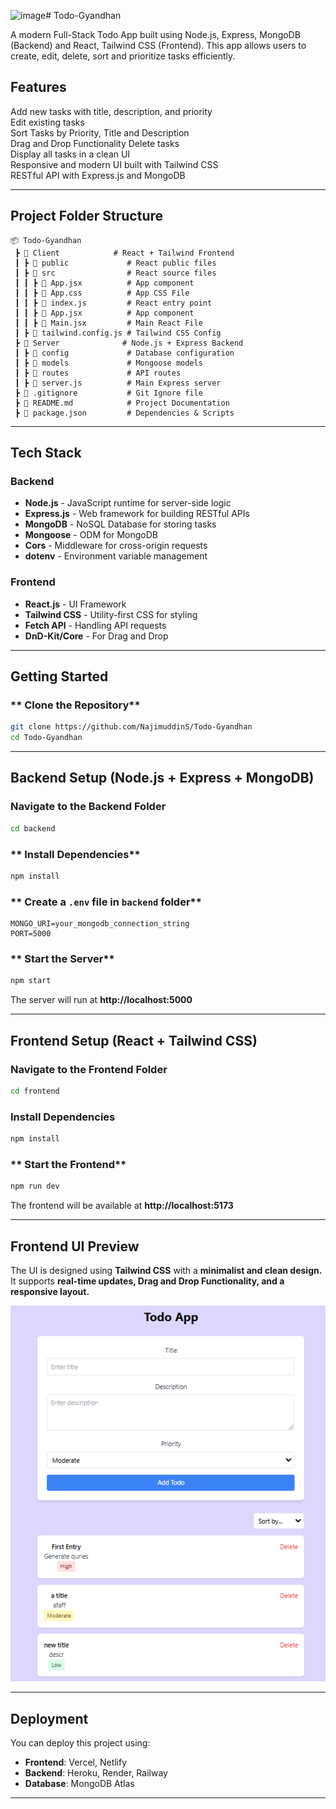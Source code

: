 ![image](https://github.com/user-attachments/assets/70466a67-63a9-43f5-8cd7-5e6f4e9e729c)# Todo-Gyandhan

A modern Full-Stack Todo App built using Node.js, Express, MongoDB (Backend) and React, Tailwind CSS (Frontend). This app allows users to create, edit, delete, sort and prioritize tasks efficiently.

## **Features**
Add new tasks with title, description, and priority  
Edit existing tasks  
Sort Tasks by Priority, Title and Description  
Drag and Drop Functionality
Delete tasks  
Display all tasks in a clean UI  
Responsive and modern UI built with Tailwind CSS  
RESTful API with Express.js and MongoDB  

---

## **Project Folder Structure**
```
📦 Todo-Gyandhan
 ┣ 📂 Client            # React + Tailwind Frontend
 ┃ ┣ 📂 public             # React public files
 ┃ ┣ 📂 src                # React source files
 ┃ ┃ ┣ 📜 App.jsx          # App component
 ┃ ┃ ┣ 📜 App.css          # App CSS File
 ┃ ┃ ┣ 📜 index.js         # React entry point
 ┃ ┃ ┣ 📜 App.jsx          # App component
 ┃ ┃ ┣ 📜 Main.jsx         # Main React File
 ┃ ┣ 📜 tailwind.config.js # Tailwind CSS Config
 ┣ 📂 Server              # Node.js + Express Backend
 ┃ ┣ 📂 config             # Database configuration
 ┃ ┣ 📂 models             # Mongoose models
 ┃ ┣ 📂 routes             # API routes
 ┃ ┣ 📜 server.js          # Main Express server
 ┣ 📜 .gitignore           # Git Ignore file
 ┣ 📜 README.md            # Project Documentation
 ┣ 📜 package.json         # Dependencies & Scripts
```

---

## **Tech Stack**
### **Backend**
- **Node.js** - JavaScript runtime for server-side logic
- **Express.js** - Web framework for building RESTful APIs
- **MongoDB** - NoSQL Database for storing tasks
- **Mongoose** - ODM for MongoDB  
- **Cors** - Middleware for cross-origin requests  
- **dotenv** - Environment variable management  

### **Frontend**
- **React.js** - UI Framework
- **Tailwind CSS** - Utility-first CSS for styling
- **Fetch API** - Handling API requests
- **DnD-Kit/Core** - For Drag and Drop

---

## **Getting Started**

### ** Clone the Repository**
```sh
git clone https://github.com/NajimuddinS/Todo-Gyandhan
cd Todo-Gyandhan
```

---

## **Backend Setup (Node.js + Express + MongoDB)**

### **Navigate to the Backend Folder**
```sh
cd backend
```

### ** Install Dependencies**
```sh
npm install
```

### ** Create a `.env` file in `backend` folder**
```env
MONGO_URI=your_mongodb_connection_string
PORT=5000
```

### ** Start the Server**
```sh
npm start
```
The server will run at **http://localhost:5000**

---

## **Frontend Setup (React + Tailwind CSS)**

### **Navigate to the Frontend Folder**
```sh
cd frontend
```

### **Install Dependencies**
```sh
npm install
```

### ** Start the Frontend**
```sh
npm run dev
```
The frontend will be available at **http://localhost:5173**

---

## **Frontend UI Preview**
The UI is designed using **Tailwind CSS** with a **minimalist and clean design.**  
It supports **real-time updates, Drag and Drop Functionality, and a responsive layout.**  

![image](https://raw.githubusercontent.com/NajimuddinS/Todo-Gyandhan/refs/heads/main/Client/src/assets/sc.PNG)


---

## **Deployment**
You can deploy this project using:
- **Frontend**: Vercel, Netlify  
- **Backend**: Heroku, Render, Railway  
- **Database**: MongoDB Atlas  

---
